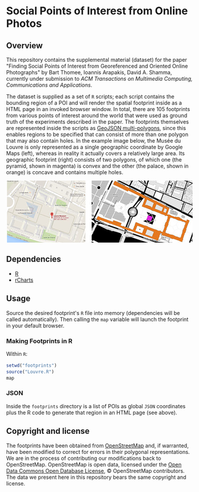 # Social Points of Interest from Online Photos #

## Overview ##

This repository contains the supplemental material (dataset) for the paper "Finding Social Points of Interest from Georeferenced and Oriented Online Photographs" by Bart Thomee, Ioannis Arapakis, David A. Shamma, currently under submission to _ACM Transactions on Multimedia Computing, Communications and Applications_.

The dataset is supplied as a set of ```R``` scripts; each script contains the bounding region of a POI and will render the spatial footprint inside as a HTML page in an invoked browser window. In total, there are 105 footprints from various points of interest around the world that were used as ground truth of the experiments described in the paper. The footprints themselves are represented inside the scripts as [GeoJSON multi-polygons][1], since this enables regions to be specified that can consist of more than one polygon that may also contain holes. In the example image below, the Musée du Louvre is only represented as a single geographic coordinate by Google Maps (left), whereas in reality it actually covers a relatively large area. Its geographic footprint (right) consists of two polygons, of which one (the pyramid, shown in magenta) is convex and the other (the palace, shown in orange) is concave and contains multiple holes.

<p align="center"><img src="example.jpg" alt="Comparison between how Google Maps (left) represents the Louvre and its actual spatial footprint (right)" /></p>

## Dependencies ##

* [R][2]
* [rCharts][3]

## Usage ##

Source the desired footprint's ```R``` file into memory (dependencies
will be called automatically). Then calling the ```map``` variable
will launch the footprint in your default browser.

### Making Footprints in R ###

Within ```R```:

```R
setwd("footprints")
source("Louvre.R")
map
```
### JSON ###

Inside the ```footprints``` directory is a list of POIs as global ```JSON``` coordinates plus the R code to generate that region in an HTML page (see above).

## Copyright and license ##

The footprints have been obtained from [OpenStreetMap][4] and, if warranted, have been modified to correct for errors in their polygonal representations. We are in the process of contributing our modifications back to OpenStreetMap. OpenStreetMap is open data, licensed under the [Open Data Commons Open Database License][5], &copy; OpenStreetMap contributors. The data we present here in this repository bears the same copyright and license.

[1]: http://geojson.org/geojson-spec.html
[2]: http://www.r-project.org/
[3]: https://ramnathv.github.io/rCharts/
[4]: http://www.openstreetmap.org/
[5]: http://opendatacommons.org/licenses/odbl/1.0/
